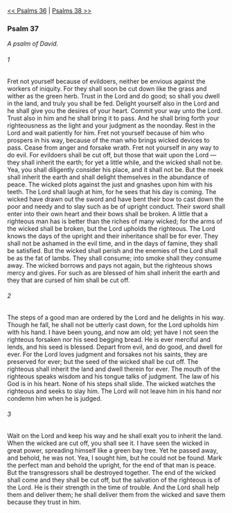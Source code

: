 [<< Psalms 36](Psalms%2036)  |  [Psalms 38 >>](Psalms%2038)

### Psalm 37

*A psalm of David.*

###### 1
Fret not yourself because of evildoers, neither be envious against the workers of iniquity. For they shall soon be cut down like the grass and wither as the green herb. Trust in the Lord and do good; so shall you dwell in the land, and truly you shall be fed. Delight yourself also in the Lord and he shall give you the desires of your heart. Commit your way unto the Lord. Trust also in him and he shall bring it to pass. And he shall bring forth your righteousness as the light and your judgment as the noonday. Rest in the Lord and wait patiently for him. Fret not yourself because of him who prospers in his way, because of the man who brings wicked devices to pass. Cease from anger and forsake wrath. Fret not yourself in any way to do evil. For evildoers shall be cut off, but those that wait upon the Lord — they shall inherit the earth; for yet a little while, and the wicked shall not be. Yea, you shall diligently consider his place, and it shall not be. But the meek shall inherit the earth and shall delight themselves in the abundance of peace. The wicked plots against the just and gnashes upon him with his teeth. The Lord shall laugh at him, for he sees that his day is coming. The wicked have drawn out the sword and have bent their bow to cast down the poor and needy and to slay such as be of upright conduct. Their sword shall enter into their own heart and their bows shall be broken. A little that a righteous man has is better than the riches of many wicked; for the arms of the wicked shall be broken, but the Lord upholds the righteous. The Lord knows the days of the upright and their inheritance shall be for ever. They shall not be ashamed in the evil time, and in the days of famine, they shall be satisfied. But the wicked shall perish and the enemies of the Lord shall be as the fat of lambs. They shall consume; into smoke shall they consume away. The wicked borrows and pays not again, but the righteous shows mercy and gives. For such as are blessed of him shall inherit the earth and they that are cursed of him shall be cut off.

###### 2
The steps of a good man are ordered by the Lord and he delights in his way. Though he fall, he shall not be utterly cast down, for the Lord upholds him with his hand. I have been young, and now am old; yet have I not seen the righteous forsaken nor his seed begging bread. He is ever merciful and lends, and his seed is blessed. Depart from evil, and do good, and dwell for ever. For the Lord loves judgment and forsakes not his saints, they are preserved for ever; but the seed of the wicked shall be cut off. The righteous shall inherit the land and dwell therein for ever. The mouth of the righteous speaks wisdom and his tongue talks of judgment. The law of his God is in his heart. None of his steps shall slide. The wicked watches the righteous and seeks to slay him. The Lord will not leave him in his hand nor condemn him when he is judged.

###### 3
Wait on the Lord and keep his way and he shall exalt you to inherit the land. When the wicked are cut off, you shall see it. I have seen the wicked in great power, spreading himself like a green bay tree. Yet he passed away, and behold, he was not. Yea, I sought him, but he could not be found. Mark the perfect man and behold the upright, for the end of that man is peace. But the transgressors shall be destroyed together. The end of the wicked shall come and they shall be cut off, but the salvation of the righteous is of the Lord. He is their strength in the time of trouble. And the Lord shall help them and deliver them; he shall deliver them from the wicked and save them because they trust in him.